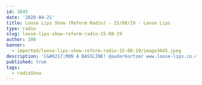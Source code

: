 ```yaml
---
id: 3845
date: '2020-04-21'
title: Loose Lips Show (Reform Radio) - 15/08/19 - Loose Lips
type: radio
slug: loose-lips-show-reform-radio-15-08-19
author: 100
banner:
  - imported/loose-lips-show-reform-radio-15-08-19/image3845.jpeg
description: 'C&#8217;MON A BASSLINE! @auderkortzer www.loose-lips.co.uk [...]Read More...'
published: true
tags:
  - radioShow
---
```

